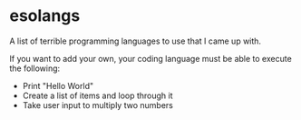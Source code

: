 # esolangs
A list of terrible programming languages to use that I came up with.

If you want to add your own, your coding language must be able to execute the following:
- Print "Hello World"
- Create a list of items and loop through it
- Take user input to multiply two numbers
